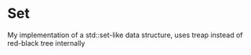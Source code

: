 # Set
My implementation of a std::set-like data structure, uses treap instead of red-black tree internally
